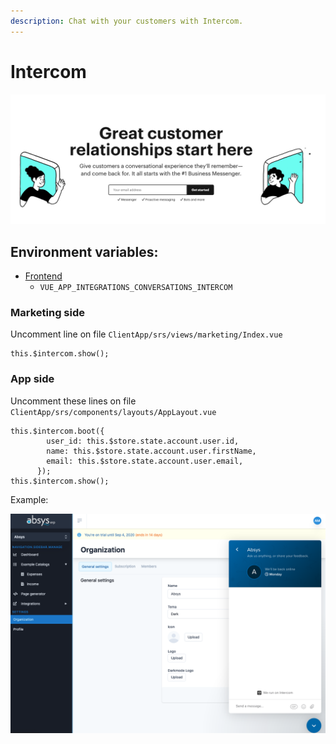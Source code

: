 ```yaml
---
description: Chat with your customers with Intercom.
---
```


# Intercom

![Intercom](../../../.gitbook/assets/screen-shot-2020-08-21-at-23.20.46.png)

## Environment variables:

* [Frontend]()
  * `VUE_APP_INTEGRATIONS_CONVERSATIONS_INTERCOM`

### Marketing side

Uncomment line on file `ClientApp/srs/views/marketing/Index.vue`

```text
this.$intercom.show();
```

### App side

Uncomment these lines on file `ClientApp/srs/components/layouts/AppLayout.vue`

```text
this.$intercom.boot({
        user_id: this.$store.state.account.user.id,
        name: this.$store.state.account.user.firstName,
        email: this.$store.state.account.user.email,
      });
this.$intercom.show();
```

Example:

![](../../../.gitbook/assets/screen-shot-2020-08-21-at-23.34.35.png)



